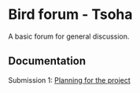 # Bird forum - Tsoha

A basic forum for general discussion.

## Documentation

Submission 1: [Planning for the project](https://github.com/blakaut/bird-forum-tsoha/blob/master/Documentation/plan.md)
